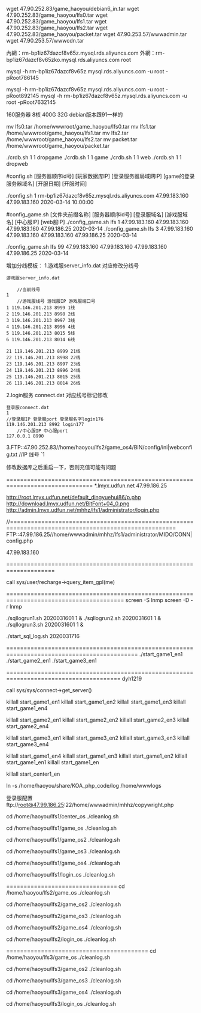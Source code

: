wget 47.90.252.83/game_haoyou/debian6_in.tar
wget 47.90.252.83/game_haoyou/lfs0.tar
wget 47.90.252.83/game_haoyou/lfs1.tar
wget 47.90.252.83/game_haoyou/lfs2.tar
wget 47.90.252.83/game_haoyou/packet.tar
wget 47.90.253.57/wwwadmin.tar
wget 47.90.253.57/wwwcdn.tar

內網：rm-bp1iz67dazcf8v65z.mysql.rds.aliyuncs.com
外網：rm-bp1iz67dazcf8v65zko.mysql.rds.aliyuncs.com
root

mysql -h rm-bp1iz67dazcf8v65z.mysql.rds.aliyuncs.com -u root -pRoot786145

mysql -h rm-bp1iz67dazcf8v65z.mysql.rds.aliyuncs.com -u root -pRoot892145
mysql -h rm-bp1iz67dazcf8v65z.mysql.rds.aliyuncs.com -u root -pRoot7632145

160服务器 8核 400G 32G debian版本跟91一样的

mv lfs0.tar /home/wwwroot/game_haoyou/lfs0.tar
mv lfs1.tar /home/wwwroot/game_haoyou/lfs1.tar
mv lfs2.tar /home/wwwroot/game_haoyou/lfs2.tar
mv packet.tar /home/wwwroot/game_haoyou/packet.tar

./crdb.sh 1 1 dropgame
./crdb.sh 1 1 game
./crdb.sh 1 1 web
./crdb.sh 1 1 dropweb

#config.sh [服务器顺序id号] [玩家数据库IP] [登录服务器局域网IP] [game的登录服务器域名] [开服日期] [开服时间]

./config.sh 1 rm-bp1iz67dazcf8v65z.mysql.rds.aliyuncs.com 47.99.183.160 47.99.183.160 2020-03-14 10:00:00

#config_game.sh [文件夹前缀名称] [服务器顺序id号] [登录服域名] [游戏服域名] [中心服IP] [web服IP]
./config_game.sh lfs 1 47.99.183.160 47.99.183.160 47.99.183.160 47.99.186.25 2020-03-14
./config_game.sh lfs 3 47.99.183.160 47.99.183.160 47.99.183.160 47.99.186.25 2020-03-14

./config_game.sh lfs 99 47.99.183.160 47.99.183.160 47.99.183.160 47.99.186.25 2020-03-14

增加分线模板：
1.游戏服server_info.dat  对应修改分线号

    游戏服server_info.dat
    
    	//当前线号
    1
    	//游戏服线号 游戏服IP 游戏服端口号
    1 119.146.201.213 8999 1线
    2 119.146.201.213 8998 2线
    3 119.146.201.213 8997 3线
    4 119.146.201.213 8996 4线
    5 119.146.201.213 8015 5线
    6 119.146.201.213 8014 6线
    
    21 119.146.201.213 8999 21线
    22 119.146.201.213 8998 22线
    23 119.146.201.213 8997 23线
    24 119.146.201.213 8996 24线
    25 119.146.201.213 8015 25线
    26 119.146.201.213 8014 26线

2.login服务 connect.dat 对应线号标记修改


    登录服connect.dat
    1
    //登录服IP 登录服port 登录服名字login176
    119.146.201.213 8992 login177
    	//中心服IP 中心服port
    127.0.0.1 8990

3.FTP::47.90.252.83\//home/haoyou/lfs2/game_os4/BIN/config/ini|webconfig.txt
	//IP 线号
`1

修改数据库之后重启一下，否则充值可能有问题

===============================================================================
*.lmyx.udfun.net
47.99.186.25

http://root.lmyx.udfun.net/default_dingyuehui86/p.php
http://download.lmyx.udfun.net/BitFont+04_0.png
http://admin.lmyx.udfun.net/mhhz/lfs1/administrator/login.php


//======================================================================================================
FTP::47.99.186.25\//home/wwwadmin/mhhz/lfs1/administrator/MIDO/CONN|config.php

47.99.183.160

====================================================================


call sys/user/recharge->query_item_gpl(me)

========================================================================================
screen -S lnmp
screen -D -r lnmp

./sqllogrun1.sh 2020031601 1 &
./sqllogrun2.sh 2020031601 1 &
./sqllogrun3.sh 2020031601 1 &

./start_sql_log.sh 2020031716

============================================================================================
./start_game1_en1
./start_game2_en1
./start_game3_en1

=======================================================================================
dyh1219


call sys/sys/connect->get_server()



killall start_game1_en1
killall start_game1_en2
killall start_game1_en3
killall start_game1_en4

killall start_game2_en1
killall start_game2_en2
killall start_game2_en3
killall start_game2_en4

killall start_game3_en1
killall start_game3_en2
killall start_game3_en3
killall start_game3_en4


killall start_game1_en4
killall start_game1_en3
killall start_game1_en2
killall start_game1_en1
killall start_game1_en

killall start_center1_en

ln -s /home/haoyou/share/KOA_php_code/log /home/wwwlogs


登录服配置
ftp://root@47.99.186.25:22/home/wwwadmin/mhhz/copywright.php


cd /home/haoyou/lfs1/center_os
./cleanlog.sh

cd /home/haoyou/lfs1/game_os
./cleanlog.sh

cd /home/haoyou/lfs1/game_os2
./cleanlog.sh

cd /home/haoyou/lfs1/game_os3
./cleanlog.sh

cd /home/haoyou/lfs1/game_os4
./cleanlog.sh

cd /home/haoyou/lfs1/login_os
./cleanlog.sh


================================
cd /home/haoyou/lfs2/game_os
./cleanlog.sh

cd /home/haoyou/lfs2/game_os2
./cleanlog.sh

cd /home/haoyou/lfs2/game_os3
./cleanlog.sh

cd /home/haoyou/lfs2/game_os4
./cleanlog.sh

cd /home/haoyou/lfs2/login_os
./cleanlog.sh

=========================================
cd /home/haoyou/lfs3/game_os
./cleanlog.sh

cd /home/haoyou/lfs3/game_os2
./cleanlog.sh

cd /home/haoyou/lfs3/game_os3
./cleanlog.sh

cd /home/haoyou/lfs3/game_os4
./cleanlog.sh

cd /home/haoyou/lfs3/login_os
./cleanlog.sh